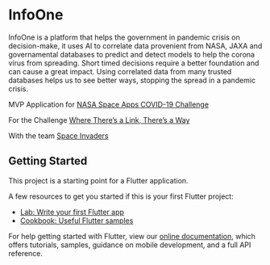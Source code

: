 # InfoOne

InfoOne is a platform that helps the government in pandemic crisis on decision-make, it uses AI to correlate data provenient from NASA, JAXA and governamental databases to predict and detect models to help the corona vírus from spreading.
Short timed decisions require a better foundation and can cause a great impact. Using correlated data from many trusted databases helps us to see better ways, stopping the spread in a pandemic crisis.

MVP Application for [NASA Space Apps COVID-19 Challenge](https://www.spaceappschallenge.org/)

For the Challenge [Where There’s a Link, There’s a Way](https://covid19.spaceappschallenge.org/challenges/covid-challenges/where-theres-a-link-theres-a-way/details)

With the team [Space Invaders](https://covid19.spaceappschallenge.org/challenges/covid-challenges/where-theres-a-link-theres-a-way/teams/space-invaders-3/project)

## Getting Started

This project is a starting point for a Flutter application.

A few resources to get you started if this is your first Flutter project:

- [Lab: Write your first Flutter app](https://flutter.dev/docs/get-started/codelab)
- [Cookbook: Useful Flutter samples](https://flutter.dev/docs/cookbook)

For help getting started with Flutter, view our
[online documentation](https://flutter.dev/docs), which offers tutorials,
samples, guidance on mobile development, and a full API reference.
